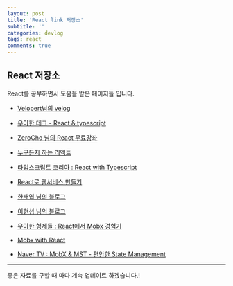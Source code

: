 ```yaml
---
layout: post
title: 'React link 저장소'
subtitle: ''
categories: devlog
tags: react
comments: true
---
```



## React 저장소

React를 공부하면서 도움을 받은 페이지들 입니다.

- [Velopert님의 velog](https://velog.io/@velopert)

- [우아한 테크 - React & typescript](https://codebrew.kr/)

- [ZeroCho 님의 React 무료강좌](https://www.youtube.com/watch?v=V3QsSrldHqI&list=PLcqDmjxt30RtqbStQqk-eYMK8N-1SYIFn)

- [누구든지 하는 리액트](https://www.inflearn.com/course/react-velopert/dashboard)

- [타입스크립트 코리아 : React with Typescript](https://www.inflearn.com/course/react-with-typescript/dashboard)

- [React로 웹서비스 만들기 ](https://www.inflearn.com/course/reactjs-web/dashboard)

- [한재엽 님의 블로그](https://jbee.io/)

- [이현섭 님의 블로그](https://hyunseob.github.io)

- [우아한 형제들 : React에서 Mobx 경험기](http://woowabros.github.io/experience/2019/01/02/kimcj-react-mobx.html)

- [Mobx with React](https://hyunseob.github.io/2017/10/18/mobx-with-react/)

- [Naver TV : MobX & MST - 편안한 State Management](https://tv.naver.com/v/4746814?query=mobx&plClips=false:4746814)

---

좋은 자료를 구할 때 마다 계속 업데이트 하겠습니다.!